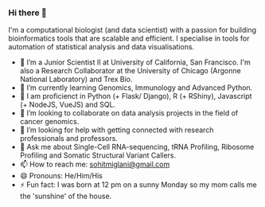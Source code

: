 ### Hi there 👋

I'm a computational biologist (and data scientist) with a passion for building bioinformatics tools that are scalable and efficient. I specialise in tools for automation of statistical analysis and data visualisations.

- 🔭 I’m a Junior Scientist II at University of California, San Francisco. I'm also a Research Collaborator at the University of Chicago (Argonne National Laboratory) and Trex Bio.
- 🌱 I’m currently learning Genomics, Immunology and Advanced Python.
- :notebook: I am proficienct in Python (+ Flask/ Django), R (+ RShiny), Javascript (+ NodeJS, VueJS) and SQL.
- 👯 I’m looking to collaborate on data analysis projects in the field of cancer genomics.
- 🤔 I’m looking for help with getting connected with research professionals and professors.
- 💬 Ask me about Single-Cell RNA-sequencing, tRNA Profiling, Ribosome Profiling and Somatic Structural Variant Callers.
- 📫 How to reach me: sohitmiglani@gmail.com
- 😄 Pronouns: He/Him/His
- ⚡ Fun fact: I was born at 12 pm on a sunny Monday so my mom calls me the 'sunshine' of the house.
